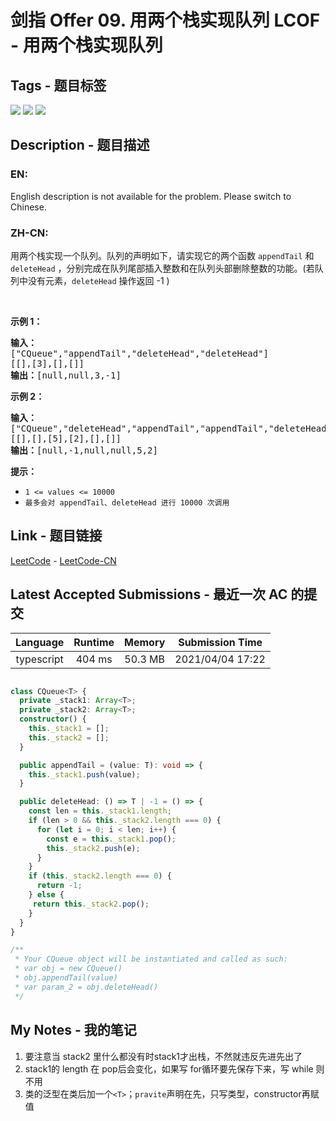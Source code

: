 
# 剑指 Offer 09. 用两个栈实现队列 LCOF - 用两个栈实现队列

## Tags - 题目标签

 <img src="https://img.shields.io/badge/Stack-栈-blue.svg">   <img src="https://img.shields.io/badge/Design-设计-blue.svg">   <img src="https://img.shields.io/badge/Queue-队列-blue.svg">  


## Description - 题目描述

### EN:
English description is not available for the problem. Please switch to Chinese.

### ZH-CN:
<p>用两个栈实现一个队列。队列的声明如下，请实现它的两个函数 <code>appendTail</code> 和 <code>deleteHead</code> ，分别完成在队列尾部插入整数和在队列头部删除整数的功能。(若队列中没有元素，<code>deleteHead</code>&nbsp;操作返回 -1 )</p>

<p>&nbsp;</p>

<p><strong>示例 1：</strong></p>

<pre><strong>输入：</strong>
[&quot;CQueue&quot;,&quot;appendTail&quot;,&quot;deleteHead&quot;,&quot;deleteHead&quot;]
[[],[3],[],[]]
<strong>输出：</strong>[null,null,3,-1]
</pre>

<p><strong>示例 2：</strong></p>

<pre><strong>输入：</strong>
[&quot;CQueue&quot;,&quot;deleteHead&quot;,&quot;appendTail&quot;,&quot;appendTail&quot;,&quot;deleteHead&quot;,&quot;deleteHead&quot;]
[[],[],[5],[2],[],[]]
<strong>输出：</strong>[null,-1,null,null,5,2]
</pre>

<p><strong>提示：</strong></p>

<ul>
	<li><code>1 &lt;= values &lt;= 10000</code></li>
	<li><code>最多会对&nbsp;appendTail、deleteHead 进行&nbsp;10000&nbsp;次调用</code></li>
</ul>



## Link - 题目链接

[LeetCode](https://leetcode.com/problems/yong-liang-ge-zhan-shi-xian-dui-lie-lcof/description/)  -  [LeetCode-CN](https://leetcode.cn/problems/yong-liang-ge-zhan-shi-xian-dui-lie-lcof/description/)
## Latest Accepted Submissions - 最近一次 AC 的提交


| Language | Runtime | Memory | Submission Time |
|:---:|:---:|:---:|:---:|
| typescript  | 404 ms | 50.3 MB | 2021/04/04 17:22 |

```typescript

class CQueue<T> {
  private _stack1: Array<T>;
  private _stack2: Array<T>;
  constructor() {
    this._stack1 = [];
    this._stack2 = [];
  }

  public appendTail = (value: T): void => {
    this._stack1.push(value);
  }

  public deleteHead: () => T | -1 = () => {
    const len = this._stack1.length;
    if (len > 0 && this._stack2.length === 0) {
      for (let i = 0; i < len; i++) {
        const e = this._stack1.pop();
        this._stack2.push(e);
      }
    }
    if (this._stack2.length === 0) {
      return -1;
    } else {
     return this._stack2.pop();
    }
  }
}

/**
 * Your CQueue object will be instantiated and called as such:
 * var obj = new CQueue()
 * obj.appendTail(value)
 * var param_2 = obj.deleteHead()
 */

```
## My Notes - 我的笔记


1. 要注意当 stack2 里什么都没有时stack1才出栈，不然就违反先进先出了
2. stack1的 length 在 pop后会变化，如果写 for循环要先保存下来，写 while 则不用
3. 类的泛型在类后加一个`<T>`；`pravite`声明在先，只写类型，constructor再赋值

